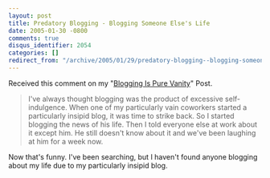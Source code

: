 ```yaml
---
layout: post
title: Predatory Blogging - Blogging Someone Else's Life
date: 2005-01-30 -0800
comments: true
disqus_identifier: 2054
categories: []
redirect_from: "/archive/2005/01/29/predatory-blogging--blogging-someone-elses-life.aspx/"
---
```


Received this comment on my "[Blogging Is Pure
Vanity](http://haacked.com/archive/2004/10/08/1322.aspx)" Post.

> I've always thought blogging was the product of excessive
> self-indulgence. When one of my particularly vain coworkers started a
> particularly insipid blog, it was time to strike back. So I started
> blogging the news of his life. Then I told everyone else at work about
> it except him. He still doesn't know about it and we've been laughing
> at him for a week now.

Now that's funny. I've been searching, but I haven't found anyone
blogging about my life due to my particularly insipid blog.

